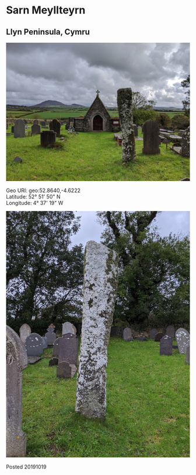# Sarn Meyllteyrn

## Llyn Peninsula, Cymru

![sarn_meyllteyrn_1](images/sarn_meyllteyrn_1.jpg)

Geo URI: geo:52.8640,-4.6222  
Latitude: 52° 51' 50" N  
Longitude: 4° 37' 19" W  

![sarn_meyllteyrn_2](images/sarn_meyllteyrn_2.jpg)

Posted 20191019